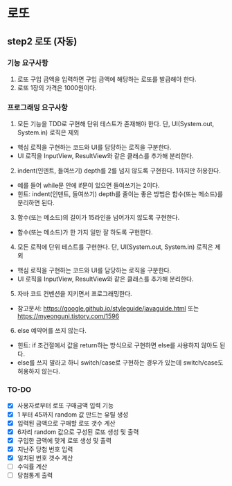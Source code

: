 # 로또

## step2 로또 (자동)
### 기능 요구사항
1. 로또 구입 금액을 입력하면 구입 금액에 해당하는 로또를 발급해야 한다.
2. 로또 1장의 가격은 1000원이다.

### 프로그래밍 요구사항
1. 모든 기능을 TDD로 구현해 단위 테스트가 존재해야 한다. 단, UI(System.out, System.in) 로직은 제외
 - 핵심 로직을 구현하는 코드와 UI를 담당하는 로직을 구분한다.
 - UI 로직을 InputView, ResultView와 같은 클래스를 추가해 분리한다.
2. indent(인덴트, 들여쓰기) depth를 2를 넘지 않도록 구현한다. 1까지만 허용한다.
 - 예를 들어 while문 안에 if문이 있으면 들여쓰기는 2이다.
 - 힌트: indent(인덴트, 들여쓰기) depth를 줄이는 좋은 방법은 함수(또는 메소드)를 분리하면 된다.
3. 함수(또는 메소드)의 길이가 15라인을 넘어가지 않도록 구현한다.
 - 함수(또는 메소드)가 한 가지 일만 잘 하도록 구현한다.
4. 모든 로직에 단위 테스트를 구현한다. 단, UI(System.out, System.in) 로직은 제외
 - 핵심 로직을 구현하는 코드와 UI를 담당하는 로직을 구분한다.
 - UI 로직을 InputView, ResultView와 같은 클래스를 추가해 분리한다. 
5. 자바 코드 컨벤션을 지키면서 프로그래밍한다.
 - 참고문서: https://google.github.io/styleguide/javaguide.html 또는 https://myeonguni.tistory.com/1596
6. else 예약어를 쓰지 않는다.
 - 힌트: if 조건절에서 값을 return하는 방식으로 구현하면 else를 사용하지 않아도 된다.
 - else를 쓰지 말라고 하니 switch/case로 구현하는 경우가 있는데 switch/case도 허용하지 않는다.

### TO-DO
- [X] 사용자로부터 로또 구매금액 입력 기능
- [X] 1 부터 45까지 random 값 만드는 유틸 생성
- [X] 입력된 금액으로 구매할 로또 갯수 계산
- [X] 6자리 random 값으로 구성된 로또 생성 및 출력 
- [X] 구입한 금액에 맞게 로또 생성 및 출력
- [X] 지난주 당첨 번호 입력
- [X] 일치된 번호 갯수 계산
- [ ] 수익률 계산
- [ ] 당첨통계 출력
